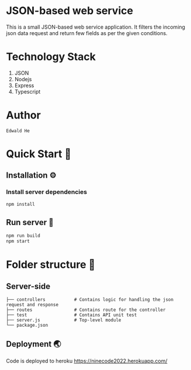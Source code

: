 # JSON-based web service

This is a small JSON-based web service application.
It filters the incoming json data request and return few fields as per the given conditions.

# Technology Stack

1. JSON
2. Nodejs
3. Express
4. Typescript

# Author

    Edwald He

# Quick Start 🚀

## Installation ⚙️

### Install server dependencies

```bash
npm install
```

## Run server 🏁

```bash
npm run build
npm start
```

# Folder structure 📁

## Server-side

    ├── controllers           # Contains logic for handling the json request and response
    ├── routes                # Contains route for the controller
    ├── test                  # Contains API unit test
    ├── server.js             # Top-level module
    └── package.json

## Deployment 🌏

Code is deployed to heroku https://ninecode2022.herokuapp.com/
